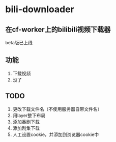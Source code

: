 # bili-downloader
在cf-worker上的bilibili视频下载器  
------
beta版已上线

## 功能
1. 下载视频
2. 没了


## TODO
1. 更改下载文件名（不使用服务器自带文件名）
2. 用layer整下布局
3. 添加番剧下载
4. 添加剧集下载
5. 人工设置cookie，并添加到浏览器cookie中